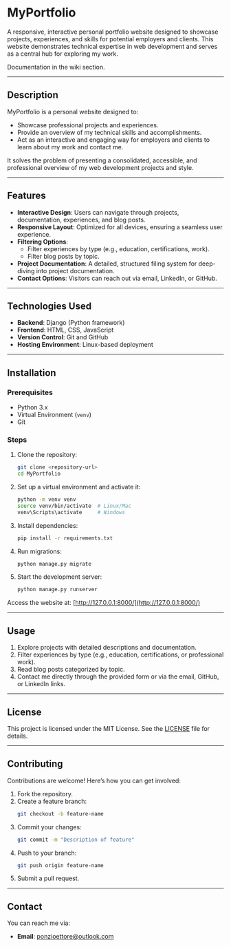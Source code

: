 # **MyPortfolio**

A responsive, interactive personal portfolio website designed to showcase projects, experiences, and skills for potential employers and clients. This website demonstrates technical expertise in web development and serves as a central hub for exploring my work. 

Documentation in the wiki section.

---

## **Description**

MyPortfolio is a personal website designed to:
- Showcase professional projects and experiences.
- Provide an overview of my technical skills and accomplishments.
- Act as an interactive and engaging way for employers and clients to learn about my work and contact me.

It solves the problem of presenting a consolidated, accessible, and professional overview of my web development projects and style.

---

## **Features**

- **Interactive Design**: Users can navigate through projects, documentation, experiences, and blog posts.
- **Responsive Layout**: Optimized for all devices, ensuring a seamless user experience.
- **Filtering Options**:
  - Filter experiences by type (e.g., education, certifications, work).
  - Filter blog posts by topic.
- **Project Documentation**: A detailed, structured filing system for deep-diving into project documentation.
- **Contact Options**: Visitors can reach out via email, LinkedIn, or GitHub.

---

## **Technologies Used**

- **Backend**: Django (Python framework)  
- **Frontend**: HTML, CSS, JavaScript  
- **Version Control**: Git and GitHub  
- **Hosting Environment**: Linux-based deployment  

---

## **Installation**

### **Prerequisites**
- Python 3.x
- Virtual Environment (`venv`)
- Git

### **Steps**

1. Clone the repository:
   ```bash
   git clone <repository-url>
   cd MyPortfolio
   ```
2. Set up a virtual environment and activate it:
   ```bash
   python -m venv venv
   source venv/bin/activate  # Linux/Mac
   venv\Scripts\activate     # Windows
   ```
3. Install dependencies:
   ```bash
   pip install -r requirements.txt
   ```
4. Run migrations:
   ```bash
   python manage.py migrate
   ```
5. Start the development server:
   ```bash
   python manage.py runserver
   ```

Access the website at: [http://127.0.0.1:8000/](http://127.0.0.1:8000/)

---

## **Usage**

1. Explore projects with detailed descriptions and documentation.
2. Filter experiences by type (e.g., education, certifications, or professional work).
3. Read blog posts categorized by topic.
4. Contact me directly through the provided form or via the email, GitHub, or LinkedIn links.

---

## **License**

This project is licensed under the MIT License. See the [LICENSE](LICENSE) file for details.

---

## **Contributing**

Contributions are welcome! Here’s how you can get involved:

1. Fork the repository.
2. Create a feature branch:
   ```bash
   git checkout -b feature-name
   ```
3. Commit your changes:
   ```bash
   git commit -m "Description of feature"
   ```
4. Push to your branch:
   ```bash
   git push origin feature-name
   ```
5. Submit a pull request.

---

## **Contact**

You can reach me via:
- **Email**: ponzioettore@outlook.com  
  

